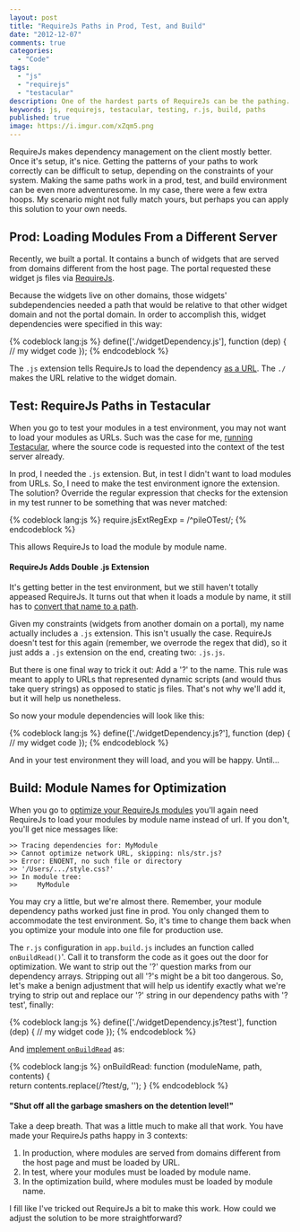 ```yaml
---
layout: post
title: "RequireJs Paths in Prod, Test, and Build"
date: "2012-12-07"
comments: true
categories:
  - "Code"
tags:
  - "js"
  - "requirejs"
  - "testacular"
description: One of the hardest parts of RequireJs can be the pathing.  Making your paths work in prod and in test environments -- even more adventuresome.
keywords: js, requirejs, testacular, testing, r.js, build, paths
published: true 
image: https://i.imgur.com/xZqm5.png
---
```


RequireJs makes dependency management on the client mostly better.  Once it's setup, it's nice.  Getting the patterns of your paths to work correctly can be difficult to setup, depending on the constraints of your system.  Making the same paths work in a prod, test, and build environment can be even more adventuresome.  In my case, there were a few extra hoops.  My scenario might not fully match yours, but perhaps you can apply this solution to your own needs.

<!--more-->

## Prod: Loading Modules From a Different Server

Recently, we built a portal.  It contains a bunch of widgets that are served from domains different from the host page.  The portal requested these widget js files via [RequireJs](http://requirejs.org/).  

Because the widgets live on other domains, those widgets' subdependencies needed a path that would be relative to that other widget domain and not the portal domain.  In order to accomplish this, widget dependencies were specified in this way:

{% codeblock lang:js %}
define(['./widgetDependency.js'], function (dep) {
  // my widget code
});
{% endcodeblock %} 

The `.js` extension tells RequireJs to load the dependency [as a URL](https://github.com/jrburke/r.js/blob/2.1.1/require.js#L1521).  The `./` makes the URL relative to the widget domain.

## Test: RequireJs Paths in Testacular

When you go to test your modules in a test environment, you may not want to load your modules as URLs.  Such was the case for me, [running Testacular](http://jaketrent.com/post/test-requirejs-testacular/), where the source code is requested into the context of the test server already.

In prod, I needed the `.js` extension.  But, in test I didn't want to load modules from URLs.  So, I need to make the test environment ignore the extension.  The solution?  Override the regular expression that checks for the extension in my test runner to be something that was never matched:

{% codeblock lang:js %}
require.jsExtRegExp = /^pileOTest/;
{% endcodeblock %}

This allows RequireJs to load the module by module name.

#### RequireJs Adds Double .js Extension

It's getting better in the test environment, but we still haven't totally appeased RequireJs.  It turns out that when it loads a module by name, it still has to [convert that name to a path](https://github.com/jrburke/r.js/blob/2.1.1/require.js#L1526).  

Given my constraints (widgets from another domain on a portal), my name actually includes a `.js` extension.  This isn't usually the case.  RequireJs doesn't test for this again (remember, we overrode the regex that did), so it just adds a `.js` extension on the end, creating two: `.js.js`.  

But there is one final way to trick it out:  Add a '?' to the name.  This rule was meant to apply to URLs that represented dynamic scripts (and would thus take query strings) as opposed to static js files.  That's not why we'll add it, but it will help us nonetheless.

So now your module dependencies will look like this:

{% codeblock lang:js %}
define(['./widgetDependency.js?'], function (dep) {
  // my widget code
});
{% endcodeblock %} 

And in your test environment they will load, and you will be happy.  Until...

## Build: Module Names for Optimization

When you go to [optimize your RequireJs modules](http://requirejs.org/docs/optimization.html#basics) you'll again need RequireJs to load your modules by module name instead of url.  If you don't, you'll get nice messages like:

```
>> Tracing dependencies for: MyModule
>> Cannot optimize network URL, skipping: nls/str.js?
>> Error: ENOENT, no such file or directory
>> '/Users/.../style.css?'
>> In module tree:
>>     MyModule
``` 

You may cry a little, but we're almost there.  Remember, your module dependency paths worked just fine in prod.  You only changed them to accommodate the test environment.  So, it's time to change them back when you optimize your module into one file for production use.

The `r.js` configuration in `app.build.js` includes an function called `onBuildRead()`'.  Call it to transform the code as it goes out the door for optimization.  We want to strip out the '?' question marks from our dependency arrays.  Stripping out all '?'s might be a bit too dangerous.  So, let's make a benign adjustment that will help us identify exactly what we're trying to strip out and replace our '?' string in our dependency paths with '?test', finally:

{% codeblock lang:js %}
define(['./widgetDependency.js?test'], function (dep) {
  // my widget code
});
{% endcodeblock %} 

And [implement `onBuildRead`](https://github.com/jrburke/r.js/blob/2.1.1/build/example.build.js#L417) as:

{% codeblock lang:js %}
onBuildRead: function (moduleName, path, contents) {  
  return contents.replace(/\?test/g, '');
}
{% endcodeblock %}

#### "Shut off all the garbage smashers on the detention level!"

Take a deep breath.  That was a little much to make all that work.  You have made your RequireJs paths happy in 3 contexts:

1. In production, where modules are served from domains different from the host page and must be loaded by URL.
2. In test, where your modules must be loaded by module name.
3. In the optimization build, where modules must be loaded by module name.

I fill like I've tricked out RequireJs a bit to make this work.  How could we adjust the solution to be more straightforward?







